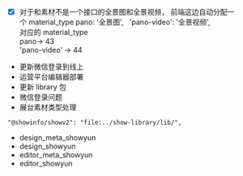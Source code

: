 - [x] 对于和素材不是一个接口的全景图和全景视频， 前端这边自动分配一个 material_type  pano: '全景图',    'pano-video': '全景视频',  
对应的 material_type  
pano-> 43  
'pano-video' -> 44
- 更新微信登录到线上
- 运营平台编辑器部署
- 更新 library 包
- 微信登录问题
- 展台素材类型处理

```
"@showinfo/showv2": "file:../show-library/lib/",
```

- design_meta_showyun
- design_showyun
- editor_meta_showyun
- editor_showyun
